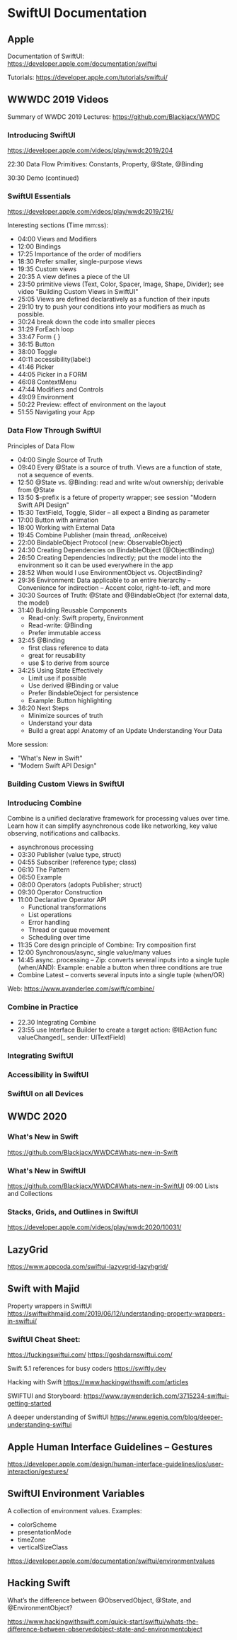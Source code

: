 #  SwiftUI Documentation

## Apple
Documentation of SwiftUI: https://developer.apple.com/documentation/swiftui

Tutorials: https://developer.apple.com/tutorials/swiftui/

## WWWDC 2019 Videos

Summary of WWDC 2019 Lectures: https://github.com/Blackjacx/WWDC

### Introducing SwiftUI
https://developer.apple.com/videos/play/wwdc2019/204

22:30 Data Flow Primitives: Constants, Property, @State, @Binding

30:30 Demo (continued)

### SwiftUI Essentials
https://developer.apple.com/videos/play/wwdc2019/216/

Interesting sections (Time mm:ss):

* 04:00 Views and Modifiers
* 12:00 Bindings
* 17:25 Importance of the order of modifiers
* 18:30 Prefer smaller, single-purpose views
* 19:35 Custom views
* 20:35 A view defines a piece of the UI
* 23:50 primitive views (Text, Color, Spacer, Image, Shape, Divider); see video "Building Custom Views in SwiftUI"
* 25:05 Views are defined declaratively as a function of their inputs
* 29:10 try to push your conditions into your modifiers as much as possible.
* 30:24 break down the code into smaller pieces
* 31:29 ForEach loop
* 33:47 Form { }
* 36:15 Button
* 38:00 Toggle
* 40:11 accessibility(label:)
* 41:46 Picker
* 44:05 Picker in a FORM
* 46:08 ContextMenu
* 47:44 Modifiers and Controls
* 49:09 Environment
* 50:22 Preview: effect of environment on the layout
* 51:55 Navigating your App

### Data Flow Through SwiftUI
Principles of Data Flow
* 04:00 Single Source of Truth
* 09:40 Every @State is a source of truth. 
Views are a function of state, not a sequence of events.
* 12:50 @State vs. @Binding: read and write w/out ownership; derivable from @State
* 13:50 $-prefix is a feture of property wrapper; see session "Modern Swift API Design"
* 15:30 TextField, Toggle, Slider – all expect a Binding as parameter
* 17:00 Button with animation
* 18:00 Working with External Data
* 19:45 Combine Publisher (main thread, .onReceive)
* 22:00 BindableObject Protocol (new: ObservableObject)
* 24:30 Creating Dependencies on BindableObject (@ObjectBinding)
* 26:50 Creating Dependencies Indirectly; put the model into the environment so it can be used everywhere in the app
* 28:52 When would I use EnvironmentObject vs. ObjectBinding?
* 29:36 Environment: Data applicable to an entire hierarchy – Convenience for indirection – Accent color, right-to-left, and more
* 30:30 Sources of Truth: @State and @BindableObject (for external data, the model)
* 31:40 Building Reusable Components
    * Read-only: Swift property, Environment
    * Read-write: @Binding
    * Prefer immutable access
* 32:45 @Binding
    * first class reference to data
    * great for reusability
    * use $ to derive from source
* 34:25 Using State Effectively
    * Limit use if possible
    * Use derived @Binding or value
    * Prefer BindableObject for persistence
    * Example: Button highlighting
* 36:20 Next Steps
    * Minimize sources of truth
    * Understand your data
    * Build a great app!
Anatomy of an Update
Understanding Your Data

More session:
* "What's New in Swift"
* "Modern Swift API Design"


### Building Custom Views in SwiftUI


### Introducing Combine
Combine is a unified declarative framework for processing values over time. Learn how it can simplify asynchronous code like networking, key value observing, notifications and callbacks.
* asynchronous processing
* 03:30 Publisher (value type, struct)
* 04:55 Subscriber (reference type; class)
* 06:10 The Pattern
* 06:50 Example
* 08:00 Operators (adopts Publisher; struct)
* 09:30 Operator Construction
* 11:00 Declarative Operator API
    * Functional transformations
    * List operations
    * Error handling
    * Thread or queue movement
    * Scheduling over time
* 11:35 Core design principle of Combine: Try composition first
* 12:00 Synchronous/async, single value/many values
* 14:45 async. processing – Zip: converts several inputs into a single tuple (when/AND): 
Example: enable a button when three conditions are true
* Combine Latest – converts several inputs into a single tuple (when/OR)

Web: https://www.avanderlee.com/swift/combine/

### Combine in Practice
* 22.30 Integrating Combine
* 23:55 use Interface Builder to create a target action: @IBAction func valueChanged(_ sender: UITextField)




### Integrating SwiftUI

### Accessibility in SwiftUI

### SwiftUI on all Devices


## WWDC 2020

### What's New in Swift
https://github.com/Blackjacx/WWDC#Whats-new-in-Swift

### What's New in SwiftUI
https://github.com/Blackjacx/WWDC#Whats-new-in-SwiftUI
09:00 Lists and Collections

### Stacks, Grids, and Outlines in SwiftUI
https://developer.apple.com/videos/play/wwdc2020/10031/ 


## LazyGrid
https://www.appcoda.com/swiftui-lazyvgrid-lazyhgrid/


## Swift with Majid
Property wrappers in SwiftUI
https://swiftwithmajid.com/2019/06/12/understanding-property-wrappers-in-swiftui/

### SwiftUI Cheat Sheet:
https://fuckingswiftui.com/
https://goshdarnswiftui.com/


Swift 5.1 references for busy coders
https://swiftly.dev

Hacking with Swift
https://www.hackingwithswift.com/articles

SWIFTUI and  Storyboard:
https://www.raywenderlich.com/3715234-swiftui-getting-started

A deeper understanding of SwiftUI
https://www.egeniq.com/blog/deeper-understanding-swiftui


## Apple Human Interface Guidelines – Gestures
https://developer.apple.com/design/human-interface-guidelines/ios/user-interaction/gestures/


## SwiftUI Environment Variables
A collection of environment values. Examples:
* colorScheme
* presentationMode
* timeZone
* verticalSizeClass

https://developer.apple.com/documentation/swiftui/environmentvalues

## Hacking Swift
What’s the difference between @ObservedObject, @State, and @EnvironmentObject?

https://www.hackingwithswift.com/quick-start/swiftui/whats-the-difference-between-observedobject-state-and-environmentobject
